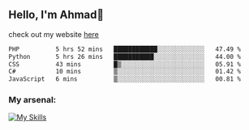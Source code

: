 
## Hello, I'm Ahmad👋

check out my website [here](https://ahmadalwi.com/)

<!--START_SECTION:waka-->

```txt
PHP          5 hrs 52 mins   ████████████░░░░░░░░░░░░░   47.49 %
Python       5 hrs 26 mins   ███████████░░░░░░░░░░░░░░   44.00 %
CSS          43 mins         █▒░░░░░░░░░░░░░░░░░░░░░░░   05.91 %
C#           10 mins         ▒░░░░░░░░░░░░░░░░░░░░░░░░   01.42 %
JavaScript   6 mins          ▒░░░░░░░░░░░░░░░░░░░░░░░░   00.81 %
```

<!--END_SECTION:waka-->

### My arsenal:

[![My Skills](https://skillicons.dev/icons?i=js,ts,py,go,react,nextjs,svelte,nodejs,django,tailwind,html,css,sass,firebase,mongodb,postgres,mysql,redis,git,github,docker,vscode,figma,godot)](https://skillicons.dev)
